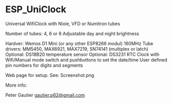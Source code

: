 # ESP_UniClock
Universal WifiClock with Nixie, VFD or Numitron tubes 

Number of tubes: 4, 6 or 8
Adjustable day and night brightness

Hardver:
Wemos D1 Mini (or any other ESP8266 modul) 160MHz
Tube drivers: MM5450, MAX6921, MAX7219, SN74141 (multiplex or latch)
Optional: DS18B20 temperature sensor
Optional: DS3231 RTC Clock with Wifi/Manual mode switch and pushbuttons to set the date/time
User defined pin numbers for digits and segments

Web page for setup. See: Screenshot.png

More info:

Peter Gautier
gautier.p62@gmail.com

